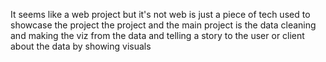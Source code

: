 It seems like a web project but it's not web is just a piece of tech used to showcase the project the project and the main project is the data cleaning and making the viz from the data and telling a story to the user or client about the data by showing visuals 
